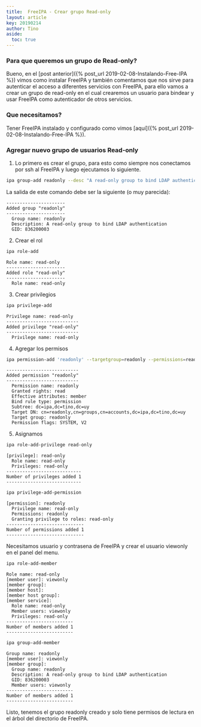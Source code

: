 ```yaml
---
title:  FreeIPA - Crear grupo Read-only
layout: article
key: 20190214
author: Tino
aside:
  toc: true
---
```


### Para que queremos un grupo de Read-only?

Bueno, en el [post anterior]({% post_url 2019-02-08-Instalando-Free-IPA %}) vimos como instalar FreeIPA y también comentamos que nos sirve para autenticar el acceso a diferentes servicios con FreeIPA, para ello vamos a crear un grupo de read-only en el cual crearemos un usuario para bindear y usar FreeIPA como autenticador de otros servicios.<!-- more -->  

### Que necesitamos?

Tener FreeIPA instalado y configurado como vimos [aquí]({% post_url 2019-02-08-Instalando-Free-IPA %}).  

### Agregar nuevo grupo de usuarios Read-only

1. Lo primero es crear el grupo, para esto como siempre nos conectamos por ssh al FreeIPA y luego ejecutamos lo siguiente.
~~~ bash
ipa group-add readonly --desc "A read-only group to bind LDAP authentication"
~~~
La salida de este comando debe ser la siguiente (o muy parecida):
~~~ 
----------------------
Added group "readonly"
----------------------
  Group name: readonly
  Description: A read-only group to bind LDAP authentication
  GID: 836200003
~~~
2. Crear el rol
~~~ bash
ipa role-add
~~~
~~~
Role name: read-only
----------------------
Added role "read-only"
----------------------
  Role name: read-only
~~~
3. Crear privilegios
~~~ bash
ipa privilege-add
~~~
~~~
Privilege name: read-only
---------------------------
Added privilege "read-only"
---------------------------
  Privilege name: read-only
~~~
4. Agregar los permisos
~~~ bash
ipa permission-add 'readonly' --targetgroup=readonly --permissions=read --attrs=member
~~~
~~~
---------------------------
Added permission "readonly"
---------------------------
  Permission name: readonly
  Granted rights: read
  Effective attributes: member
  Bind rule type: permission
  Subtree: dc=ipa,dc=tino,dc=uy
  Target DN: cn=readonly,cn=groups,cn=accounts,dc=ipa,dc=tino,dc=uy
  Target group: readonly
  Permission flags: SYSTEM, V2
~~~
5. Asignamos
~~~ bash
ipa role-add-privilege read-only
~~~
~~~
[privilege]: read-only
  Role name: read-only
  Privileges: read-only
----------------------------
Number of privileges added 1
----------------------------
~~~
~~~ bash
ipa privilege-add-permission
~~~
~~~
[permission]: readonly
  Privilege name: read-only
  Permissions: readonly
  Granting privilege to roles: read-only
-----------------------------
Number of permissions added 1
-----------------------------
~~~
Necesitamos usuario y contrasena de FreeIPA y crear el usuario viewonly en el panel del menu.
~~~ bash
ipa role-add-member
~~~
~~~
Role name: read-only
[member user]: viewonly
[member group]:
[member host]:
[member host group]:
[member service]:
  Role name: read-only
  Member users: viewonly
  Privileges: read-only
-------------------------
Number of members added 1
-------------------------
~~~
~~~ bash
ipa group-add-member
~~~
~~~
Group name: readonly
[member user]: viewonly
[member group]:
  Group name: readonly
  Description: A read-only group to bind LDAP authentication
  GID: 836200003
  Member users: viewonly
-------------------------
Number of members added 1
-------------------------
~~~

Listo, tenemos el grupo readonly creado y solo tiene permisos de lectura en el árbol del directorio de FreeIPA.
